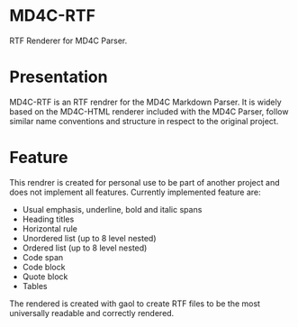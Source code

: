 # MD4C-RTF

RTF Renderer for MD4C Parser.

# Presentation

MD4C-RTF is an RTF rendrer for the MD4C Markdown Parser. It is widely based on
the MD4C-HTML renderer included with the MD4C Parser, follow similar name
conventions and structure in respect to the original project.

# Feature

This rendrer is created for personal use to be part of another project and does
not implement all features. Currently implemented feature are:
- Usual emphasis, underline, bold and italic spans
- Heading titles
- Horizontal rule
- Unordered list (up to 8 level nested)
- Ordered list (up to 8 level nested)
- Code span
- Code block
- Quote block
- Tables

The rendered is created with gaol to create RTF files to be the most
universally readable and correctly rendered.

